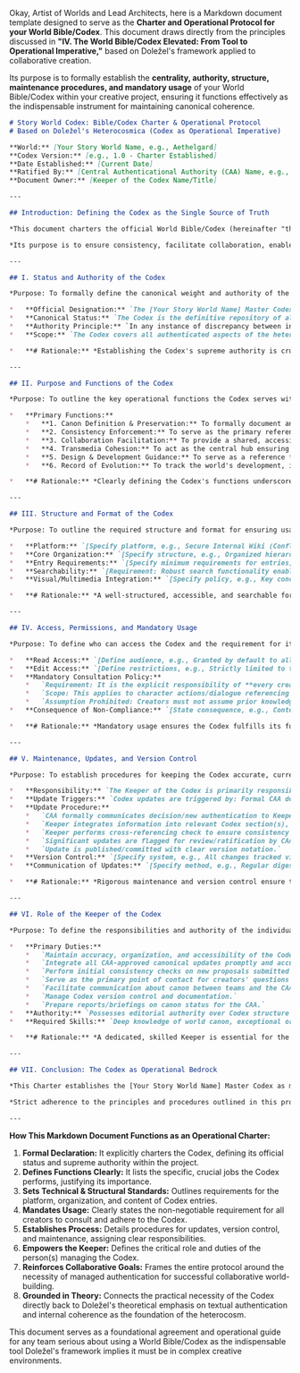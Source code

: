 Okay, Artist of Worlds and Lead Architects, here is a Markdown document template designed to serve as the **Charter and Operational Protocol for your World Bible/Codex**. This document draws directly from the principles discussed in **"IV. The World Bible/Codex Elevated: From Tool to Operational Imperative,"** based on Doležel's framework applied to collaborative creation.

Its purpose is to formally establish the **centrality, authority, structure, maintenance procedures, and mandatory usage** of your World Bible/Codex within your creative project, ensuring it functions effectively as the indispensable instrument for maintaining canonical coherence.

```markdown
# Story World Codex: Bible/Codex Charter & Operational Protocol
# Based on Doležel's Heterocosmica (Codex as Operational Imperative)

**World:** [Your Story World Name, e.g., Aethelgard]
**Codex Version:** [e.g., 1.0 - Charter Established]
**Date Established:** [Current Date]
**Ratified By:** [Central Authenticational Authority (CAA) Name, e.g., Aethelgard Oversight Committee (AOC)]
**Document Owner:** [Keeper of the Codex Name/Title]

---

## Introduction: Defining the Codex as the Single Source of Truth

*This document charters the official World Bible/Codex (hereinafter "the Codex") for the [Your Story World Name] heterocosm. Recognizing the critical need for canonical consistency in collaborative and/or transmedia creation (as highlighted by Doležel's principles of authentication and coherence), this protocol establishes the Codex not merely as a reference tool, but as the **indispensable operational imperative** and the **single, authoritative source of truth (SSoT)** for all authenticated elements of the world.*

*Its purpose is to ensure consistency, facilitate collaboration, enable coherent transmedia storytelling, and serve as the primary instrument through which the designated Central Authenticational Authority (CAA) governs the heterocosm.*

---

## I. Status and Authority of the Codex

*Purpose: To formally define the canonical weight and authority of the Codex.*

*   **Official Designation:** `The [Your Story World Name] Master Codex`
*   **Canonical Status:** `The Codex is the definitive repository of all ratified Tier 1 and Tier 2 canonical information for the [Your Story World Name] heterocosm, as determined by the CAA.`
*   **Authority Principle:** `In any instance of discrepancy between information presented in a draft, script, design document, narrative product, or any other source, and the current ratified version of the Codex, **the Codex shall prevail** as the authoritative statement of canon, unless a formal retcon or canon revision process has been approved by the CAA and documented herein.`
*   **Scope:** `The Codex covers all authenticated aspects of the heterocosm, including but not limited to: World Identity, Core Concepts, Modalities (World Rules), History & Timelines, Global States, Geography & Locations, Entities (Persons, Creatures, Factions, Objects), Technology/Magic Systems, Sensory Palettes, Thematic Guides, and Canon Management Policies.`

*   **# Rationale:** *Establishing the Codex's supreme authority is crucial for preventing ambiguity and ensuring all collaborators work from the same foundational reality.*

---

## II. Purpose and Functions of the Codex

*Purpose: To outline the key operational functions the Codex serves within the creative and production process.*

*   **Primary Functions:**
    *   **1. Canon Definition & Preservation:** To formally document and preserve the authenticated truths and rules established by the CAA.
    *   **2. Consistency Enforcement:** To serve as the primary reference tool for all creators to ensure their contributions align with established canon, preventing contradictions.
    *   **3. Collaboration Facilitation:** To provide a shared, accessible knowledge base, enabling efficient communication, shared understanding, and smoother onboarding for team members.
    *   **4. Transmedia Cohesion:** To act as the central hub ensuring a unified heterocosm across different media platforms, synchronizing lore, rules, and character portrayals.
    *   **5. Design & Development Guidance:** To serve as a reference for narrative design, game mechanics, art direction, etc., ensuring new creations are grounded in world logic.
    *   **6. Record of Evolution:** To track the world's development, including approved changes, retcons, and clarifications issued by the CAA.

*   **# Rationale:** *Clearly defining the Codex's functions underscores its indispensable role across the entire creative lifecycle.*

---

## III. Structure and Format of the Codex

*Purpose: To outline the required structure and format for ensuring usability and effectiveness.*

*   **Platform:** `[Specify platform, e.g., Secure Internal Wiki (Confluence/Custom), Version-Controlled Git Repository with Markdown Files, Dedicated Database Software]. Platform MUST support search, versioning, access control, and ideally hyperlinking/cross-referencing.`
*   **Core Organization:** `[Specify structure, e.g., Organized hierarchically based on established Codex Protocols (Identity, Modalities, History, States, Entities, Sensory Details, Interplay, Governance, etc.). Requires a clear Table of Contents / Index / Navigation system.]`
*   **Entry Requirements:** `[Specify minimum requirements for entries, e.g., Each significant entity/rule/event must have a dedicated entry with clear statements, authenticated properties/facts listed, links to related entries, authentication source/date cited, and current canon tier status.]`
*   **Searchability:** `[Requirement: Robust search functionality enabling queries by keyword, entity name, date, canon tier, etc., is mandatory.]`
*   **Visual/Multimedia Integration:** `[Specify policy, e.g., Key concept art, maps, timelines, and potentially audio/video references should be embedded or directly linked within relevant Codex entries.]`

*   **# Rationale:** *A well-structured, accessible, and searchable format is crucial for the Codex to function effectively as an operational tool for busy creative teams.*

---

## IV. Access, Permissions, and Mandatory Usage

*Purpose: To define who can access the Codex and the requirement for its use.*

*   **Read Access:** `[Define audience, e.g., Granted by default to all members of officially sanctioned creative teams (writing, design, art, programming, editorial, production) and CAA members upon signing NDA.]`
*   **Edit Access:** `[Define restrictions, e.g., Strictly limited to the designated Keeper(s) of the Codex and potentially specific CAA members for ratification purposes. All edits must reflect formal CAA decisions.]`
*   **Mandatory Consultation Policy:**
    *   `Requirement: It is the explicit responsibility of **every creator** working on canonical [Your Story World Name] content to consult relevant sections of the current, ratified version of the Codex **before authenticating any potentially overlapping or conflicting information**.`
    *   `Scope: This applies to character actions/dialogue referencing past events, depiction of established locations/objects, use of world rules (magic/tech), introduction of historical details, portrayal of recurring characters, etc.`
    *   `Assumption Prohibited: Creators must not assume prior knowledge or rely on memory; verification against the Codex is required.`
*   **Consequence of Non-Compliance:** `[State consequence, e.g., Content found to be inconsistent with the ratified Codex due to failure to consult may be subject to mandatory revision or rejection by the CAA.]`

*   **# Rationale:** *Mandatory usage ensures the Codex fulfills its function as the SSoT and prevents inconsistencies arising from negligence or assumption.*

---

## V. Maintenance, Updates, and Version Control

*Purpose: To establish procedures for keeping the Codex accurate, current, and reliable as a living document.*

*   **Responsibility:** `The Keeper of the Codex is primarily responsible for the day-to-day maintenance, accuracy, organization, and integration of new information, acting under the direction and final approval of the CAA.`
*   **Update Triggers:** `Codex updates are triggered by: Formal CAA decisions ratifying new canon or clarifications; Approval of proposals for new world elements; Resolution of canon conflicts; Approved retcons.`
*   **Update Procedure:**
    *   `CAA formally communicates decision/new authentication to Keeper.`
    *   `Keeper integrates information into relevant Codex section(s), citing source decision/date.`
    *   `Keeper performs cross-referencing check to ensure consistency with other entries.`
    *   `Significant updates are flagged for review/ratification by CAA chair or full committee.`
    *   `Update is published/committed with clear version notation.`
*   **Version Control:** `[Specify system, e.g., All changes tracked via internal wiki history or Git commit messages, including author, date, and summary of change. Major revisions assigned new version numbers (e.g., v1.1, v2.0).]`
*   **Communication of Updates:** `[Specify method, e.g., Regular digest emails from Keeper summarizing key Codex updates; Notification system within digital platform; Announcements in cross-team meetings.]`

*   **# Rationale:** *Rigorous maintenance and version control ensure the Codex remains a trustworthy, living reflection of the evolving but coherent canonical reality.*

---

## VI. Role of the Keeper of the Codex

*Purpose: To define the responsibilities and authority of the individual(s) managing the Codex.*

*   **Primary Duties:**
    *   `Maintain accuracy, organization, and accessibility of the Codex platform.`
    *   `Integrate all CAA-approved canonical updates promptly and accurately.`
    *   `Perform initial consistency checks on new proposals submitted to the CAA.`
    *   `Serve as the primary point of contact for creators' questions regarding established canon.`
    *   `Facilitate communication about canon between teams and the CAA.`
    *   `Manage Codex version control and documentation.`
    *   `Prepare reports/briefings on canon status for the CAA.`
*   **Authority:** `Possesses editorial authority over Codex structure and clarity; Flags inconsistencies for CAA resolution; Implements CAA decisions. Does *not* hold independent authority to *create* or *veto* canon.`
*   **Required Skills:** `Deep knowledge of world canon, exceptional organizational skills, attention to detail, strong communication skills, understanding of creative processes across different media.`

*   **# Rationale:** *A dedicated, skilled Keeper is essential for the practical functioning and reliability of the Codex as an operational imperative.*

---

## VII. Conclusion: The Codex as Operational Bedrock

*This Charter establishes the [Your Story World Name] Master Codex as more than just documentation; it is the **operational bedrock** upon which our collaborative creative enterprise rests. It is the **tangible manifestation of authenticated canon**, the **primary instrument of the Central Authenticational Authority**, and the **essential tool for ensuring the coherence, consistency, and integrity** of the heterocosm across all creators and platforms.*

*Strict adherence to the principles and procedures outlined in this protocol regarding the Codex's authority, usage, and maintenance is **non-negotiable** for the successful creation of a unified, believable, and enduring shared story world.*

---
```

**How This Markdown Document Functions as an Operational Charter:**

1.  **Formal Declaration:** It explicitly charters the Codex, defining its official status and supreme authority within the project.
2.  **Defines Functions Clearly:** It lists the specific, crucial jobs the Codex performs, justifying its importance.
3.  **Sets Technical & Structural Standards:** Outlines requirements for the platform, organization, and content of Codex entries.
4.  **Mandates Usage:** Clearly states the non-negotiable requirement for all creators to consult and adhere to the Codex.
5.  **Establishes Process:** Details procedures for updates, version control, and maintenance, assigning clear responsibilities.
6.  **Empowers the Keeper:** Defines the critical role and duties of the person(s) managing the Codex.
7.  **Reinforces Collaborative Goals:** Frames the entire protocol around the necessity of managed authentication for successful collaborative world-building.
8.  **Grounded in Theory:** Connects the practical necessity of the Codex directly back to Doležel's theoretical emphasis on textual authentication and internal coherence as the foundation of the heterocosm.

This document serves as a foundational agreement and operational guide for any team serious about using a World Bible/Codex as the indispensable tool Doležel's framework implies it must be in complex creative environments.

